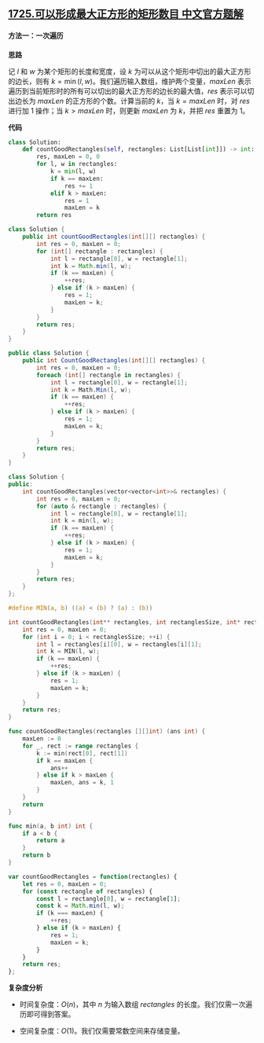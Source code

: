 ## [1725.可以形成最大正方形的矩形数目 中文官方题解](https://leetcode.cn/problems/number-of-rectangles-that-can-form-the-largest-square/solutions/100000/ke-yi-xing-cheng-zui-da-zheng-fang-xing-n6pvm)
#### 方法一：一次遍历

**思路**

记 $l$ 和 $w$ 为某个矩形的长度和宽度，设 $k$ 为可以从这个矩形中切出的最大正方形的边长，则有 $k = \min(l, w)$。我们遍历输入数组，维护两个变量，$\textit{maxLen}$ 表示遍历到当前矩形时的所有可以切出的最大正方形的边长的最大值，$\textit{res}$ 表示可以切出边长为 $\textit{maxLen}$ 的正方形的个数。计算当前的 $k$，当 $k = \textit{maxLen}$ 时，对 $\textit{res}$ 进行加 $1$ 操作；当 $k > \textit{maxLen}$ 时，则更新 $\textit{maxLen}$ 为 $k$，并把 $\textit{res}$ 重置为 $1$。

**代码**

```Python [sol1-Python3]
class Solution:
    def countGoodRectangles(self, rectangles: List[List[int]]) -> int:
        res, maxLen = 0, 0
        for l, w in rectangles:
            k = min(l, w)
            if k == maxLen:
                res += 1
            elif k > maxLen:
                res = 1
                maxLen = k
        return res
```

```Java [sol1-Java]
class Solution {
    public int countGoodRectangles(int[][] rectangles) {
        int res = 0, maxLen = 0;
        for (int[] rectangle : rectangles) {
            int l = rectangle[0], w = rectangle[1];
            int k = Math.min(l, w);
            if (k == maxLen) {
                ++res;
            } else if (k > maxLen) {
                res = 1;
                maxLen = k;
            }
        }
        return res;
    }
}
```

```C# [sol1-C#]
public class Solution {
    public int CountGoodRectangles(int[][] rectangles) {
        int res = 0, maxLen = 0;
        foreach (int[] rectangle in rectangles) {
            int l = rectangle[0], w = rectangle[1];
            int k = Math.Min(l, w);
            if (k == maxLen) {
                ++res;
            } else if (k > maxLen) {
                res = 1;
                maxLen = k;
            }
        }
        return res;
    }
}
```

```C++ [sol1-C++]
class Solution {
public:
    int countGoodRectangles(vector<vector<int>>& rectangles) {
        int res = 0, maxLen = 0;
        for (auto & rectangle : rectangles) {
            int l = rectangle[0], w = rectangle[1];
            int k = min(l, w);
            if (k == maxLen) {
                ++res;
            } else if (k > maxLen) {
                res = 1;
                maxLen = k;
            }
        }
        return res;
    }
};
```

```C [sol1-C]
#define MIN(a, b) ((a) < (b) ? (a) : (b))

int countGoodRectangles(int** rectangles, int rectanglesSize, int* rectanglesColSize){
    int res = 0, maxLen = 0;
    for (int i = 0; i < rectanglesSize; ++i) {
        int l = rectangles[i][0], w = rectangles[i][1];
        int k = MIN(l, w);
        if (k == maxLen) {
            ++res;
        } else if (k > maxLen) {
            res = 1;
            maxLen = k;
        }
    }
    return res;
}
```

```go [sol1-Golang]
func countGoodRectangles(rectangles [][]int) (ans int) {
    maxLen := 0
    for _, rect := range rectangles {
        k := min(rect[0], rect[1])
        if k == maxLen {
            ans++
        } else if k > maxLen {
            maxLen, ans = k, 1
        }
    }
    return
}

func min(a, b int) int {
    if a < b {
        return a
    }
    return b
}
```

```JavaScript [sol1-JavaScript]
var countGoodRectangles = function(rectangles) {
    let res = 0, maxLen = 0;
    for (const rectangle of rectangles) {
        const l = rectangle[0], w = rectangle[1];
        const k = Math.min(l, w);
        if (k === maxLen) {
            ++res;
        } else if (k > maxLen) {
            res = 1;
            maxLen = k;
        }
    }
    return res;
};
```

**复杂度分析**

- 时间复杂度：$O(n)$，其中 $n$ 为输入数组 $\textit{rectangles}$ 的长度。我们仅需一次遍历即可得到答案。

- 空间复杂度：$O(1)$。我们仅需要常数空间来存储变量。